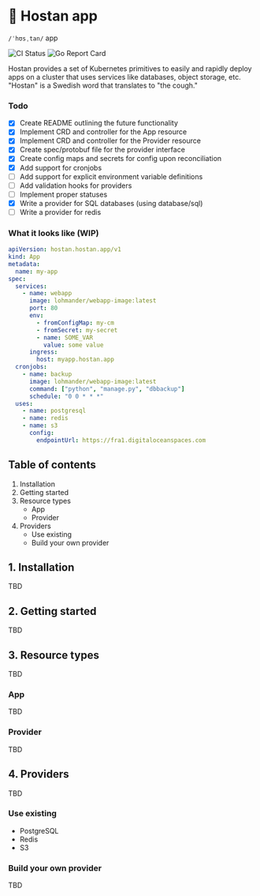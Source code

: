 # 🤧 Hostan app

`/ˈhʊsˌtan/` app

![CI Status](https://github.com/lohmander/hostanapp/workflows/CI/badge.svg)
![Go Report Card](https://goreportcard.com/badge/github.com/lohmander/hostanapp)

Hostan provides a set of Kubernetes primitives to easily and rapidly deploy apps on a cluster that uses services like databases, object storage, etc. "Hostan" is a Swedish
word that translates to "the cough."

### Todo

- [x] Create README outlining the future functionality
- [x] Implement CRD and controller for the App resource
- [x] Implement CRD and controller for the Provider resource
- [x] Create spec/protobuf file for the provider interface
- [x] Create config maps and secrets for config upon reconciliation
- [x] Add support for cronjobs
- [ ] Add support for explicit environment variable definitions
- [ ] Add validation hooks for providers
- [ ] Implement proper statuses
- [x] Write a provider for SQL databases (using database/sql)
- [ ] Write a provider for redis

### What it looks like (WIP)

```yaml
apiVersion: hostan.hostan.app/v1
kind: App
metadata:
  name: my-app
spec:
  services:
    - name: webapp
      image: lohmander/webapp-image:latest
      port: 80
      env:
        - fromConfigMap: my-cm
        - fromSecret: my-secret
        - name: SOME_VAR
          value: some value
      ingress:
        host: myapp.hostan.app
  cronjobs:
    - name: backup
      image: lohmander/webapp-image:latest
      command: ["python", "manage.py", "dbbackup"]
      schedule: "0 0 * * *"
  uses:
    - name: postgresql
    - name: redis
    - name: s3
      config:
        endpointUrl: https://fra1.digitaloceanspaces.com
```

## Table of contents

1. Installation
2. Getting started
3. Resource types
   - App
   - Provider
4. Providers
   - Use existing
   - Build your own provider

## 1. Installation

TBD

## 2. Getting started

TBD

## 3. Resource types

TBD

### App

TBD

### Provider

TBD

## 4. Providers

TBD

### Use existing

- PostgreSQL
- Redis
- S3

### Build your own provider

TBD
